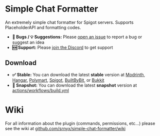 # Simple Chat Formatter

An extremely simple chat formatter for Spigot servers. Supports PlaceholderAPI and formatting codes.

- **🐛 Bugs / 💡 Suggestions:** Please [open an issue](https://github.com/srnyx/simple-chat-formatter/issues/new/choose) to report a bug or suggest an idea
- **🆘 Support:** Please [join the Discord](https://srnyx.com/discord) to get support

## Download

- **✅ Stable:** You can download the latest **stable** version at [Modrinth](https://modrinth.com/plugin/simple-chat-formatter), [Hangar](https://hangar.papermc.io/srnyx/SimpleChatFormatter), [Polymart](https://polymart.org/resource/####), [Spigot](https://spigotmc.org/resources/######), [BuiltByBit](https://builtbybit.com/resources/29077), or [Bukkit](https://dev.bukkit.org/projects/simple-chat-formatter)
- **🚧 Snapshot:** You can download the latest **snapshot** version at [actions/workflows/build.yml](https://github.com/srnyx/simple-chat-formatter/actions/workflows/build.yml)

# Wiki

For all information about the plugin (commands, permissions, etc...) please see the wiki at [github.com/srnyx/simple-chat-formatter/wiki](https://github.com/srnyx/simple-chat-formatter/wiki)
